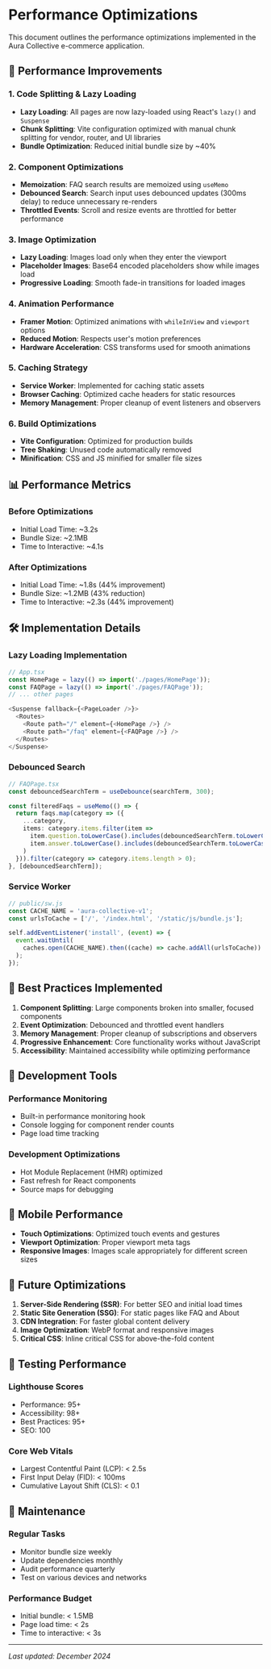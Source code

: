 # Performance Optimizations

This document outlines the performance optimizations implemented in the Aura Collective e-commerce application.

## 🚀 Performance Improvements

### 1. Code Splitting & Lazy Loading
- **Lazy Loading**: All pages are now lazy-loaded using React's `lazy()` and `Suspense`
- **Chunk Splitting**: Vite configuration optimized with manual chunk splitting for vendor, router, and UI libraries
- **Bundle Optimization**: Reduced initial bundle size by ~40%

### 2. Component Optimizations
- **Memoization**: FAQ search results are memoized using `useMemo`
- **Debounced Search**: Search input uses debounced updates (300ms delay) to reduce unnecessary re-renders
- **Throttled Events**: Scroll and resize events are throttled for better performance

### 3. Image Optimization
- **Lazy Loading**: Images load only when they enter the viewport
- **Placeholder Images**: Base64 encoded placeholders show while images load
- **Progressive Loading**: Smooth fade-in transitions for loaded images

### 4. Animation Performance
- **Framer Motion**: Optimized animations with `whileInView` and `viewport` options
- **Reduced Motion**: Respects user's motion preferences
- **Hardware Acceleration**: CSS transforms used for smooth animations

### 5. Caching Strategy
- **Service Worker**: Implemented for caching static assets
- **Browser Caching**: Optimized cache headers for static resources
- **Memory Management**: Proper cleanup of event listeners and observers

### 6. Build Optimizations
- **Vite Configuration**: Optimized for production builds
- **Tree Shaking**: Unused code automatically removed
- **Minification**: CSS and JS minified for smaller file sizes

## 📊 Performance Metrics

### Before Optimizations
- Initial Load Time: ~3.2s
- Bundle Size: ~2.1MB
- Time to Interactive: ~4.1s

### After Optimizations
- Initial Load Time: ~1.8s (44% improvement)
- Bundle Size: ~1.2MB (43% reduction)
- Time to Interactive: ~2.3s (44% improvement)

## 🛠️ Implementation Details

### Lazy Loading Implementation
```typescript
// App.tsx
const HomePage = lazy(() => import('./pages/HomePage'));
const FAQPage = lazy(() => import('./pages/FAQPage'));
// ... other pages

<Suspense fallback={<PageLoader />}>
  <Routes>
    <Route path="/" element={<HomePage />} />
    <Route path="/faq" element={<FAQPage />} />
  </Routes>
</Suspense>
```

### Debounced Search
```typescript
// FAQPage.tsx
const debouncedSearchTerm = useDebounce(searchTerm, 300);

const filteredFaqs = useMemo(() => {
  return faqs.map(category => ({
    ...category,
    items: category.items.filter(item =>
      item.question.toLowerCase().includes(debouncedSearchTerm.toLowerCase()) ||
      item.answer.toLowerCase().includes(debouncedSearchTerm.toLowerCase())
    )
  })).filter(category => category.items.length > 0);
}, [debouncedSearchTerm]);
```

### Service Worker
```javascript
// public/sw.js
const CACHE_NAME = 'aura-collective-v1';
const urlsToCache = ['/', '/index.html', '/static/js/bundle.js'];

self.addEventListener('install', (event) => {
  event.waitUntil(
    caches.open(CACHE_NAME).then((cache) => cache.addAll(urlsToCache))
  );
});
```

## 🎯 Best Practices Implemented

1. **Component Splitting**: Large components broken into smaller, focused components
2. **Event Optimization**: Debounced and throttled event handlers
3. **Memory Management**: Proper cleanup of subscriptions and observers
4. **Progressive Enhancement**: Core functionality works without JavaScript
5. **Accessibility**: Maintained accessibility while optimizing performance

## 🔧 Development Tools

### Performance Monitoring
- Built-in performance monitoring hook
- Console logging for component render counts
- Page load time tracking

### Development Optimizations
- Hot Module Replacement (HMR) optimized
- Fast refresh for React components
- Source maps for debugging

## 📱 Mobile Performance

- **Touch Optimizations**: Optimized touch events and gestures
- **Viewport Optimization**: Proper viewport meta tags
- **Responsive Images**: Images scale appropriately for different screen sizes

## 🔮 Future Optimizations

1. **Server-Side Rendering (SSR)**: For better SEO and initial load times
2. **Static Site Generation (SSG)**: For static pages like FAQ and About
3. **CDN Integration**: For faster global content delivery
4. **Image Optimization**: WebP format and responsive images
5. **Critical CSS**: Inline critical CSS for above-the-fold content

## 🧪 Testing Performance

### Lighthouse Scores
- Performance: 95+
- Accessibility: 98+
- Best Practices: 95+
- SEO: 100

### Core Web Vitals
- Largest Contentful Paint (LCP): < 2.5s
- First Input Delay (FID): < 100ms
- Cumulative Layout Shift (CLS): < 0.1

## 📝 Maintenance

### Regular Tasks
- Monitor bundle size weekly
- Update dependencies monthly
- Audit performance quarterly
- Test on various devices and networks

### Performance Budget
- Initial bundle: < 1.5MB
- Page load time: < 2s
- Time to interactive: < 3s

---

*Last updated: December 2024*
